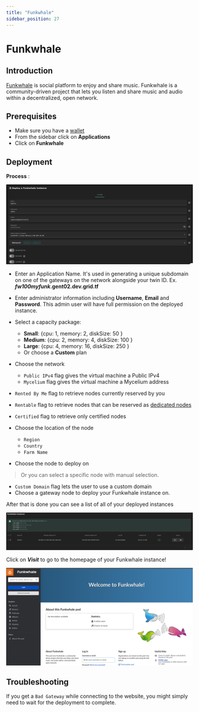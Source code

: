 ```yaml
---
title: "Funkwhale"
sidebar_position: 27
---
```


<h1> Funkwhale </h1>

## Introduction

[Funkwhale](https://funkwhale.audio/) is social platform to enjoy and share music.
Funkwhale is a community-driven project that lets you listen and share music and audio within a decentralized, open network.

## Prerequisites

- Make sure you have a [wallet](../wallet_connector.md)
- From the sidebar click on **Applications**
- Click on **Funkwhale**

## Deployment

__Process__ :

![](./img/solutions_funkwhale.png)

- Enter an Application Name. It's used in generating a unique subdomain on one of the gateways on the network alongside your twin ID. Ex. ***fw100myfunk*.gent02.dev.grid.tf**

- Enter administrator information including **Username**, **Email** and **Password**. This admin user will have full permission on the deployed instance.

- Select a capacity package:
    - **Small**: {cpu: 1, memory: 2, diskSize: 50 }
    - **Medium**: {cpu: 2, memory: 4, diskSize: 100 }
    - **Large**: {cpu: 4, memory: 16, diskSize: 250 }
    - Or choose a **Custom** plan
- Choose the network
   - `Public IPv4` flag gives the virtual machine a Public IPv4
   - `Mycelium` flag gives the virtual machine a Mycelium address
- `Rented By Me` flag to retrieve nodes currently reserved by you
- `Rentable` flag to retrieve nodes that can be reserved as [dedicated nodes](../deploy/node_finder.md#dedicated-nodes)
- `Certified` flag to retrieve only certified nodes 
- Choose the location of the node
   - `Region`
   - `Country`
   - `Farm Name`

- Choose the node to deploy on
> Or you can select a specific node with manual selection.
- `Custom Domain` flag lets the user to use a custom domain
- Choose a gateway node to deploy your Funkwhale instance on.


After that is done you can see a list of all of your deployed instances

![](./img/funkwhale2.png)

Click on ***Visit*** to go to the homepage of your Funkwhale instance!

![](./img/funkwhale3.png)

## Troubleshooting

If you get a `Bad Gateway` while connecting to the website, you might simply need to wait for the deployment to complete.